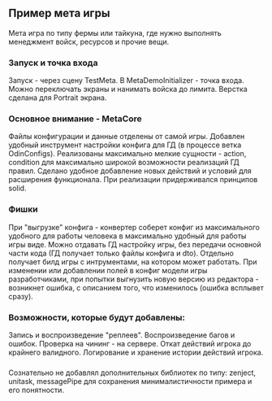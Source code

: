 ## Пример мета игры
Мета игра по типу фермы или тайкуна, где нужно выполнять менеджмент войск, ресурсов и прочие вещи.


### Запуск и точка входа
Запуск - через сцену TestMeta. В MetaDemoInitializer - точка входа.
Можно переключать экраны и нанимать войска до лимита. Верстка сделана для Portrait экрана.

### Основное внимание - MetaCore
Файлы конфигурации и данные отделены от самой игры. Добавлен удобный инструмент настройки конфига для ГД (в процессе ветка OdinConfigs). 
Реализованы максимально мелкие сущности - action, condition для максимально широкой возможности реализаций ГД правил. 
Сделано удобное добавление новых действий и условий для расширения функционала. При реализации придерживался принципов solid.

### Фишки
При "выгрузке" конфига - конвертер соберет конфиг из максимального удобного для работы человека в максимально удобный для работы игры виде.
Можно отдавать ГД настройку игры, без передачи основной части кода (ГД получает только файлы конфига и dto). Отдельно получает билд игры с интрументами, на котором может работать.
При изменении или добавлении полей в конфиг модели игры разработчиками, при попытки выгнузить новую версию из редактора - возникнет ошибка, с описанием того, что изменилось (ошибка всплывет сразу).

### Возможности, которые будут добавлены:
Запись и воспроизведение "реплеев". Воспроизведение багов и ошибок.
Проверка на чининг - на сервере. Откат действий игрока до крайнего валидного.
Логирование и хранение истории действий игрока.


### 
Сознательно не добавлял дополнительных библиотек по типу: zenject, unitask, messagePipe для сохранения минималистичности примера и его понятности.
